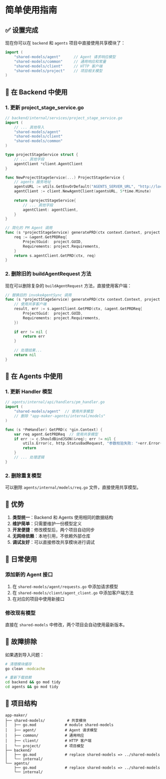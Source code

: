 # 简单使用指南

## ✅ 设置完成

现在你可以在 `backend` 和 `agents` 项目中直接使用共享模块了：

```go
import (
    "shared-models/agent"      // Agent 请求响应模型
    "shared-models/common"     // 通用响应和常量
    "shared-models/client"     // HTTP 客户端
    "shared-models/project"    // 项目相关模型
)
```

## 🔧 在 Backend 中使用

### 1. 更新 project_stage_service.go

```go
// backend/internal/services/project_stage_service.go
import (
    // ... 其他导入
    "shared-models/agent"
    "shared-models/client" 
    "shared-models/common"
)

type projectStageService struct {
    // ... 其他字段
    agentClient *client.AgentClient
}

func NewProjectStageService(...) ProjectStageService {
    // agents 服务地址
    agentsURL := utils.GetEnvOrDefault("AGENTS_SERVER_URL", "http://localhost:9090")
    agentClient := client.NewAgentClient(agentsURL, 5*time.Minute)
    
    return &projectStageService{
        // ... 其他字段
        agentClient: agentClient,
    }
}

// 简化的 PM Agent 调用
func (s *projectStageService) generatePRD(ctx context.Context, project *models.Project) (*common.AgentResult, error) {
    req := &agent.GetPRDReq{
        ProjectGuid:  project.GUID,
        Requirements: project.Requirements,
    }
    return s.agentClient.GetPRD(ctx, req)
}
```

### 2. 删除旧的 buildAgentRequest 方法

现在可以删除复杂的 `buildAgentRequest` 方法，直接使用客户端：

```go
// 替换旧的 invokeAgentSync 调用
func (s *projectStageService) generatePRD(ctx context.Context, project *models.Project, resultWriter *asynq.ResultWriter) error {
    // 使用共享客户端
    result, err := s.agentClient.GetPRD(ctx, &agent.GetPRDReq{
        ProjectGuid:  project.GUID,
        Requirements: project.Requirements,
    })
    
    if err != nil {
        return err
    }
    
    // 处理结果...
    return nil
}
```

## 🤖 在 Agents 中使用

### 1. 更新 Handler 模型

```go
// agents/internal/api/handlers/pm_handler.go
import (
    "shared-models/agent"  // 使用共享模型
    // 删除 "app-maker-agents/internal/models"
)

func (s *PmHandler) GetPRD(c *gin.Context) {
    var req agent.GetPRDReq  // 使用共享模型
    if err := c.ShouldBindJSON(&req); err != nil {
        utils.Error(c, http.StatusBadRequest, "参数校验失败: "+err.Error())
        return
    }
    // ... 处理逻辑
}
```

### 2. 删除重复模型

可以删除 `agents/internal/models/req.go` 文件，直接使用共享模型。

## 🚀 优势

1. **类型统一**：Backend 和 Agents 使用相同的数据结构
2. **维护简单**：只需要维护一份模型定义
3. **开发便捷**：修改模型后，两个项目自动同步
4. **无网络依赖**：本地引用，不依赖外部仓库
5. **调试友好**：可以直接修改共享模块进行调试

## 📝 日常使用

### 添加新的 Agent 接口

1. 在 `shared-models/agent/requests.go` 中添加请求模型
2. 在 `shared-models/client/agent_client.go` 中添加客户端方法
3. 在对应的项目中使用新接口

### 修改现有模型

直接在 `shared-models` 中修改，两个项目会自动使用最新版本。

## 🔧 故障排除

如果遇到导入问题：

```bash
# 清理模块缓存
go clean -modcache

# 重新下载依赖
cd backend && go mod tidy
cd agents && go mod tidy
```

## 📁 项目结构

```
app-maker/
├── shared-models/          # 共享模块
│   ├── go.mod             # module shared-models
│   ├── agent/             # Agent 请求模型
│   ├── common/            # 通用响应
│   ├── client/            # HTTP 客户端
│   └── project/           # 项目模型
├── backend/
│   ├── go.mod             # replace shared-models => ../shared-models
│   └── internal/
└── agents/
    ├── go.mod             # replace shared-models => ../shared-models
    └── internal/
```
